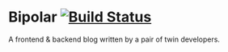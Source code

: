 # Bipolar [![Build Status](https://travis-ci.org/twin/twin.github.io.svg?branch=master)](https://travis-ci.org/twin/twin.github.io)

A frontend & backend blog written by a pair of twin developers.
